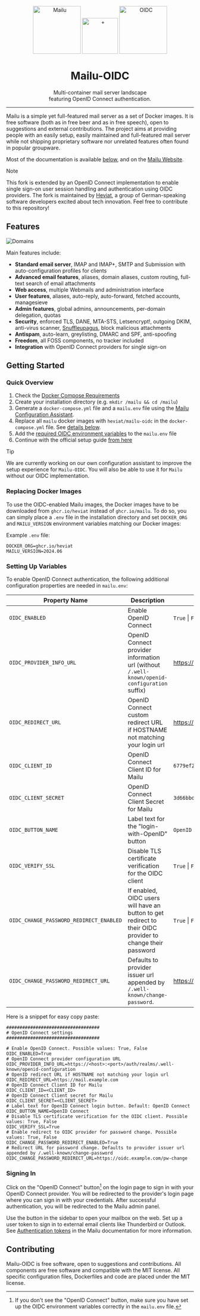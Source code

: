 <!-- markdownlint-disable MD033 MD041 MD042 -->
<p align="center">
  <img src="docs/assets/logomark.png" alt="Mailu" width="128" />
  <img src="docs/assets/plus.svg" alt="+" width="96" />
  <img src="docs/assets/oidc.svg" alt="OIDC" width="128" />
</p>
<h1 align="center">Mailu-OIDC</h1>
<p align="center">
  Multi-container mail server landscape<br />
  featuring OpenID Connect authentication.
</p>

---

Mailu is a simple yet full-featured mail server as a set of Docker images.
It is free software (both as in free beer and as in free speech), open to
suggestions and external contributions. The project aims at providing people
with an easily setup, easily maintained and full-featured mail server while
not shipping proprietary software nor unrelated features often found in
popular groupware.

Most of the documentation is available [below](#getting-started), and on the [Mailu Website](https://mailu.io).

> [!NOTE]
> This fork is extended by an OpenID Connect implementation to enable single
> sign-on user session handling and authentication using OIDC providers. The
> fork is maintained by [Heviat](https://heviat.com), a group of German-speaking software
> developers excited about tech innovation. Feel free to contribute to this repository!

## Features

![Domains](docs/assets/screenshots/domains.png)

Main features include:

- **Standard email server**, IMAP and IMAP+, SMTP and Submission with auto-configuration profiles for clients
- **Advanced email features**, aliases, domain aliases, custom routing, full-text search of email attachments
- **Web access**, multiple Webmails and administration interface
- **User features**, aliases, auto-reply, auto-forward, fetched accounts, managesieve
- **Admin features**, global admins, announcements, per-domain delegation, quotas
- **Security**, enforced TLS, DANE, MTA-STS, Letsencrypt!, outgoing DKIM, anti-virus scanner, [Snuffleupagus](https://github.com/jvoisin/snuffleupagus/), block malicious attachments
- **Antispam**, auto-learn, greylisting, DMARC and SPF, anti-spoofing
- **Freedom**, all FOSS components, no tracker included
- **Integration** with OpenID Connect providers for single sign-on

## Getting Started

### Quick Overview

1. Check the [Docker Compose Requirements](https://mailu.io/2024.06/compose/requirements.html)
2. Create your installation directory (e.g. `mkdir /mailu && cd /mailu`)
3. Generate a `docker-compose.yml` file and a `mailu.env` file using the
   [Mailu Configuration Assistant](https://setup.mailu.io/2024.06/).
4. Replace all `mailu` docker images with `heviat/mailu-oidc` in the `docker-compose.yml` file. See [details below](#replacing-docker-images).
5. Add the [required OIDC environment variables](#setting-up-variables) to the `mailu.env` file
6. Continue with the official setup guide [from here](https://mailu.io/2024.06/compose/setup.html#tls-certificates)

> [!TIP]
> We are currently working on our own configuration assistant to improve the
> setup experience for `Mailu-OIDC`. You will also be able to use it for `Mailu`
> without our OIDC implementation.

### Replacing Docker Images

To use the OIDC-enabled Mailu images, the Docker images have to be downloaded
from `ghcr.io/heviat` instead of `ghcr.io/mailu`. To do so, you can simply
place a `.env` file in the installation directory and set `DOCKER_ORG` and
`MAILU_VERSION` environment variables matching our Docker images:

Example `.env` file:

```properties
DOCKER_ORG=ghcr.io/heviat
MAILU_VERSION=2024.06
```

### Setting Up Variables

To enable OpenID Connect authentication, the following additional configuration
properties are needed in `mailu.env`:

|             Property Name               |                                                      Description                                                    |           Example         |
| --------------------------------------- | ------------------------------------------------------------------------------------------------------------------- | ------------------------- |
| `OIDC_ENABLED`                          | Enable OpenID Connect                                                                                               | `True` \| `False`         |
| `OIDC_PROVIDER_INFO_URL`                | OpenID Connect provider information url (without `/.well-known/openid-configuration` suffix)                        | [https://`host`:`port`/auth/realms/`realm`]() |
| `OIDC_REDIRECT_URL`                     | OpenID Connect custom redirect URL if HOSTNAME not matching your login url                                          | [https://`host`]()        |
| `OIDC_CLIENT_ID`                        | OpenID Connect Client ID for Mailu                                                                                  | `6779ef20e75817b79602`    |
| `OIDC_CLIENT_SECRET`                    | OpenID Connect Client Secret for Mailu                                                                              | `3d66bbd6d0a69af62de7...` |
| `OIDC_BUTTON_NAME`                      | Label text for the "login-with-OpenID" button                                                                       | `OpenID Connect`          |
| `OIDC_VERIFY_SSL`                       | Disable TLS certificate verification for the OIDC client                                                            | `True` \| `False`         |
| `OIDC_CHANGE_PASSWORD_REDIRECT_ENABLED` | If enabled, OIDC users will have an button to get redirect to their OIDC provider to change their password          | `True` \| `False`         |
| `OIDC_CHANGE_PASSWORD_REDIRECT_URL`     | Defaults to provider issuer url appended by `/.well-known/change-password`.                                         | [https://`host`/pw-change]() |

Here is a snippet for easy copy paste:

```properties
################################### 
# OpenID Connect settings
###################################

# Enable OpenID Connect. Possible values: True, False
OIDC_ENABLED=True
# OpenID Connect provider configuration URL
OIDC_PROVIDER_INFO_URL=https://<host>:<port>/auth/realms/.well-known/openid-configuration
# OpenID redirect URL if HOSTNAME not matching your login url
OIDC_REDIRECT_URL=https://mail.example.com
# OpenID Connect Client ID for Mailu
OIDC_CLIENT_ID=<CLIENT_ID>
# OpenID Connect Client secret for Mailu
OIDC_CLIENT_SECRET=<CLIENT_SECRET>
# Label text for OpenID Connect login button. Default: OpenID Connect
OIDC_BUTTON_NAME=OpenID Connect
# Disable TLS certificate verification for the OIDC client. Possible values: True, False
OIDC_VERIFY_SSL=True
# Enable redirect to OIDC provider for password change. Possible values: True, False
OIDC_CHANGE_PASSWORD_REDIRECT_ENABLED=True
# Redirect URL for password change. Defaults to provider issuer url appended by /.well-known/change-password
OIDC_CHANGE_PASSWORD_REDIRECT_URL=https://oidc.example.com/pw-change
```

### Signing In

Click on the "OpenID Connect" button[^1] on the login page to sign in with your
OpenID Connect provider. You will be redirected to the provider's login page
where you can sign in with your credentials. After successful authentication,
you will be redirected to the Mailu admin panel.

[^1]: If you don't see the "OpenID Connect" button, make sure you have set up
      the OIDC environment variables correctly in the `mailu.env` file.

Use the button in the sidebar to open your mailbox on the web. Set up a user
token to sign in to external email clients like Thunderbird or Outlook. See
[Authentication tokens](https://mailu.io/2024.06/webadministration.html#authentication-tokens)
in the Mailu documentation for more information.

## Contributing

Mailu-OIDC is free software, open to suggestions and contributions. All
components are free software and compatible with the MIT license. All
specific configuration files, Dockerfiles and code are placed under the
MIT license.
